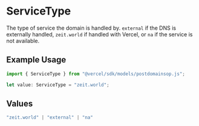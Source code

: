 # ServiceType

The type of service the domain is handled by. `external` if the DNS is externally handled, `zeit.world` if handled with Vercel, or `na` if the service is not available.

## Example Usage

```typescript
import { ServiceType } from "@vercel/sdk/models/postdomainsop.js";

let value: ServiceType = "zeit.world";
```

## Values

```typescript
"zeit.world" | "external" | "na"
```